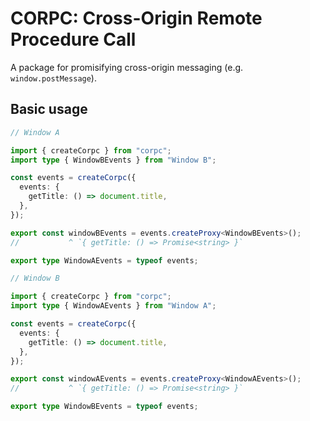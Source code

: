 # CORPC: Cross-Origin Remote Procedure Call

A package for promisifying cross-origin messaging (e.g. `window.postMessage`).

## Basic usage

```ts
// Window A

import { createCorpc } from "corpc";
import type { WindowBEvents } from "Window B";

const events = createCorpc({
  events: {
    getTitle: () => document.title,
  },
});

export const windowBEvents = events.createProxy<WindowBEvents>();
//           ^ `{ getTitle: () => Promise<string> }`

export type WindowAEvents = typeof events;

// Window B

import { createCorpc } from "corpc";
import type { WindowAEvents } from "Window A";

const events = createCorpc({
  events: {
    getTitle: () => document.title,
  },
});

export const windowAEvents = events.createProxy<WindowAEvents>();
//           ^ `{ getTitle: () => Promise<string> }`

export type WindowBEvents = typeof events;
```
